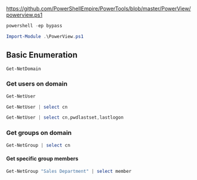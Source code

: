 https://github.com/PowerShellEmpire/PowerTools/blob/master/PowerView/powerview.ps1
```powershell
powershell -ep bypass
```
```powershell
Import-Module .\PowerView.ps1
```
## Basic Enumeration
```powershell
Get-NetDomain
```
### Get users on domain
```powershell
Get-NetUser
```
```powershell
Get-NetUser | select cn
```
```powershell
Get-NetUser | select cn,pwdlastset,lastlogon
```
### Get groups on domain
```powershell
Get-NetGroup | select cn
```
#### Get specific group members
```powershell
Get-NetGroup "Sales Department" | select member
```
